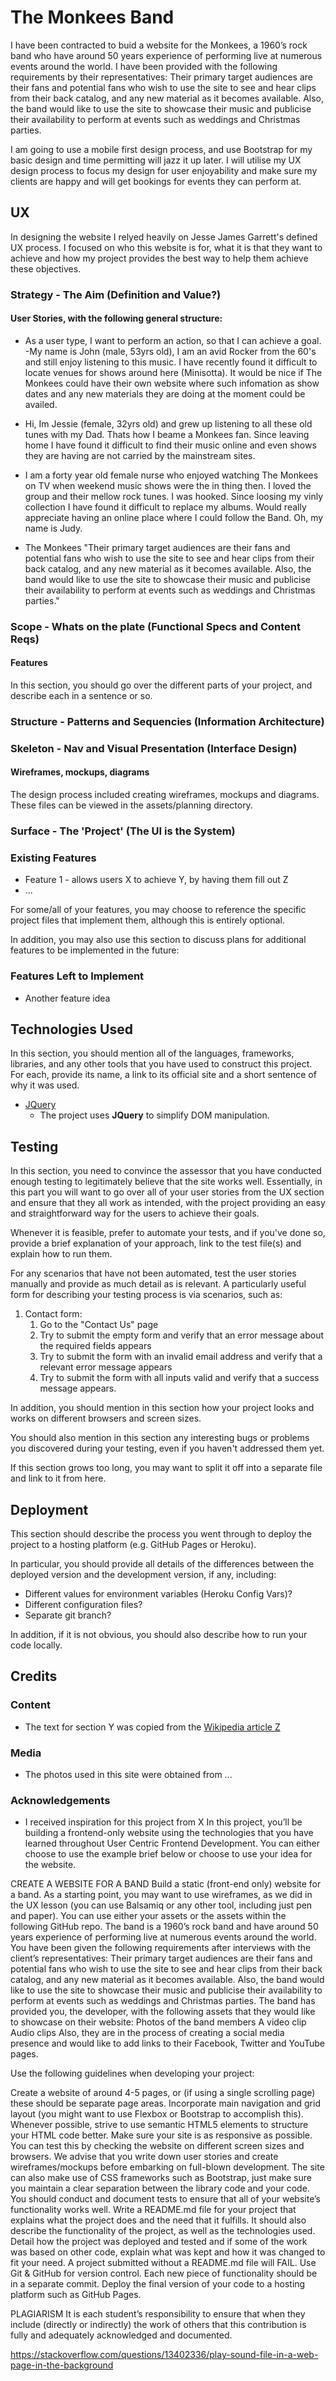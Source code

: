 # The Monkees Band

I have been contracted to buid a website for the Monkees, a 1960’s rock band who have around 50 years experience of performing live at numerous events around the world. I have been provided with the following requirements by their representatives:
Their primary target audiences are their fans and potential fans who wish to use the site to see and hear clips from their back catalog, and any new material as it becomes available.
Also, the band would like to use the site to showcase their music and publicise their availability to perform at events such as weddings and Christmas parties.

I am going to use a mobile first design process, and use Bootstrap for my basic design and time permitting will jazz it up later. I will utilise my UX design process to focus my design for user enjoyability and make sure my clients are happy and will get bookings for events they can perform at.

 
## UX
 
In designing the website I relyed heavily on Jesse James Garrett's defined UX process. I focused on who this website is for, what it is that they want to achieve and how my project provides the best way to help them achieve these objectives.

### Strategy - The Aim (Definition and Value?)
#### User Stories, with the following general structure:
- As a user type, I want to perform an action, so that I can achieve a goal.
-My name is John (male, 53yrs old), I am an avid Rocker from the 60's and still enjoy listening to this music. I have recently found it difficult to locate venues for shows around here (Minisotta). It would be nice if The Monkees could have their own website where such infomation as show dates and any new materials they are doing at the moment could be availed.

- Hi, Im Jessie (female, 32yrs old) and grew up listening to all these old tunes with my Dad. Thats how I beame a Monkees fan. Since leaving home I have found it difficult to find their music online and even shows they are having are not carried by the mainstream sites. 

- I am a forty year old female nurse who enjoyed watching The Monkees on TV when weekend music shows were the in thing then. I loved the group and their mellow rock tunes. I was hooked. Since loosing my vinly collection I have found it difficult to replace my albums. Would really appreciate having an online place where I could follow the Band. Oh, my name is Judy.

- The Monkees "Their primary target audiences are their fans and potential fans who wish to use the site to see and hear clips from their back catalog, and any new material as it becomes available. Also, the band would like to use the site to showcase their music and publicise their availability to perform at events such as weddings and Christmas parties."

### Scope - Whats on the plate (Functional Specs and Content Reqs)
#### Features

In this section, you should go over the different parts of your project, and describe each in a sentence or so.

### Structure - Patterns and Sequencies (Information Architecture)



### Skeleton - Nav and Visual Presentation (Interface Design)
#### Wireframes, mockups, diagrams
The design process included creating wireframes, mockups and diagrams. These files can be viewed in the assets/planning directory.


### Surface - The 'Project' (The UI is the System)





 
### Existing Features
- Feature 1 - allows users X to achieve Y, by having them fill out Z
- ...

For some/all of your features, you may choose to reference the specific project files that implement them, although this is entirely optional.

In addition, you may also use this section to discuss plans for additional features to be implemented in the future:

### Features Left to Implement
- Another feature idea

## Technologies Used

In this section, you should mention all of the languages, frameworks, libraries, and any other tools that you have used to construct this project. For each, provide its name, a link to its official site and a short sentence of why it was used.

- [JQuery](https://jquery.com)
    - The project uses **JQuery** to simplify DOM manipulation.


## Testing

In this section, you need to convince the assessor that you have conducted enough testing to legitimately believe that the site works well. Essentially, in this part you will want to go over all of your user stories from the UX section and ensure that they all work as intended, with the project providing an easy and straightforward way for the users to achieve their goals.

Whenever it is feasible, prefer to automate your tests, and if you've done so, provide a brief explanation of your approach, link to the test file(s) and explain how to run them.

For any scenarios that have not been automated, test the user stories manually and provide as much detail as is relevant. A particularly useful form for describing your testing process is via scenarios, such as:

1. Contact form:
    1. Go to the "Contact Us" page
    2. Try to submit the empty form and verify that an error message about the required fields appears
    3. Try to submit the form with an invalid email address and verify that a relevant error message appears
    4. Try to submit the form with all inputs valid and verify that a success message appears.

In addition, you should mention in this section how your project looks and works on different browsers and screen sizes.

You should also mention in this section any interesting bugs or problems you discovered during your testing, even if you haven't addressed them yet.

If this section grows too long, you may want to split it off into a separate file and link to it from here.

## Deployment

This section should describe the process you went through to deploy the project to a hosting platform (e.g. GitHub Pages or Heroku).

In particular, you should provide all details of the differences between the deployed version and the development version, if any, including:
- Different values for environment variables (Heroku Config Vars)?
- Different configuration files?
- Separate git branch?

In addition, if it is not obvious, you should also describe how to run your code locally.


## Credits

### Content
- The text for section Y was copied from the [Wikipedia article Z](https://en.wikipedia.org/wiki/Z)

### Media
- The photos used in this site were obtained from ...

### Acknowledgements

- I received inspiration for this project from X
In this project, you’ll be building a frontend-only website using the technologies that you have learned throughout User Centric Frontend Development. You can either choose to use the example brief below or choose to use your idea for the website.

CREATE A WEBSITE FOR A BAND
Build a static (front-end only) website for a band. As a starting point, you may want to use wireframes, 
as we did in the UX lesson (you can use Balsamiq or any other tool, including just pen and paper). You 
can use either your assets or the assets within the following GitHub repo.
The band is a 1960’s rock band and have around 50 years experience of performing live at numerous events 
around the world. You have been given the following requirements after interviews with the client’s representatives:
Their primary target audiences are their fans and potential fans who wish to use the site to see and hear clips from their back catalog, and any new material as it becomes available.
Also, the band would like to use the site to showcase their music and publicise their availability to perform at events such as weddings and Christmas parties.
The band has provided you, the developer, with the following assets that they would like to showcase on their website:
Photos of the band members
A video clip
Audio clips
Also, they are in the process of creating a social media presence and would like to add links to their Facebook, Twitter and YouTube pages.

Use the following guidelines when developing your project:

Create a website of around 4-5 pages, or (if using a single scrolling page) these should be separate page areas.
Incorporate main navigation and grid layout (you might want to use Flexbox or Bootstrap to accomplish this).
Whenever possible, strive to use semantic HTML5 elements to structure your HTML code better.
Make sure your site is as responsive as possible. You can test this by checking the website on different screen sizes and browsers.
We advise that you write down user stories and create wireframes/mockups before embarking on full-blown development.
The site can also make use of CSS frameworks such as Bootstrap, just make sure you maintain a clear separation between the library code and your code.
You should conduct and document tests to ensure that all of your website’s functionality works well.
Write a README.md file for your project that explains what the project does and the need that it fulfills. It should also describe the functionality of the project, as well as the technologies used. Detail how the project was deployed and tested and if some of the work was based on other code, explain what was kept and how it was changed to fit your need. A project submitted without a README.md file will FAIL.
Use Git & GitHub for version control. Each new piece of functionality should be in a separate commit.
Deploy the final version of your code to a hosting platform such as GitHub Pages.

PLAGIARISM
It is each student’s responsibility to ensure that when they include (directly or indirectly) the work of others that this contribution is fully and adequately acknowledged and documented.


https://stackoverflow.com/questions/13402336/play-sound-file-in-a-web-page-in-the-background
